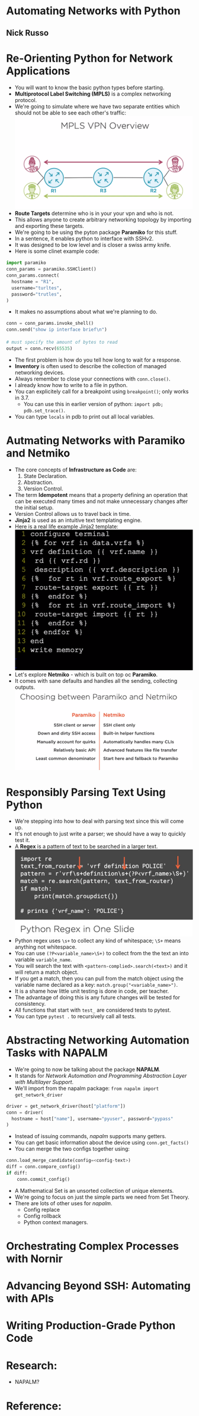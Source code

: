 # Automating Networks with Python
## Nick Russo

# Re-Orienting Python for Network Applications
- You will want to know the basic python types before starting.
- **Multiprotocol Label Switching (MPLS)** is a complex networking protocol.
- We're going to simulate where we have two separate entities which should not be able to see each other's traffic:
![MPLX VPN Overview](images/mpls-vpn-overview.png)
- **Route Targets** determine who is in your your vpn and who is not.
- This allows anyone to create arbitrary networking topology by importing and exporting these targets.
- We're going to be using the pyton package **Paramiko** for this stuff.
- In a sentence, it enables python to interface with SSHv2.
- It was designed to be low level and is closer a swiss army knife.
- Here is some clinet example code:
```python
import paramiko
conn_params = paramiko.SSHClient()
conn_params.connect(
  hostname = "R1",
  username="turltes",
  password="trutles",
)
```
- It makes no assumptions about what we're planning to do.
```python
conn = conn_params.invoke_shell()
conn.send("show ip interface brief\n")

# must specify the amount of bytes to read
output = conn.recv(65535)
```
- The first problem is how do you tell how long to wait for a response.
- **Inventory** is often used to describe the collection of managed networking devices.
- Always remember to close your connections with `conn.close()`.
- I already know how to write to a file in python.
- You can explicitely call for a breakpoint using `breakpoint()`; only works in 3.7.
  * You can use this in earlier version of python: `import pdb; pdb.set_trace()`.
- You can type `locals` in pdb to print out all local variables.


# Autmating Networks with Paramiko and Netmiko
- The core concepts of **Infrastructure as Code** are:
  1. State Declaration.
  2. Abstraction.
  3. Version Control.
- The term **Idempotent** means that a property defining an operation that can be executed many times and not make unnecessary changes after the initial setup.
- Version Control allows us to travel back in time.
- **Jinja2** is used as an intuitive text templating engine.
- Here is a real life example Jinja2 template:
![Jinj2 Template](images/jinja2-template.png)
- Let's explore **Netmiko** - which is built on top oc **Paramiko**.
- It comes with sane defaults and handles all the sending, collecting outputs.
![Paramiko vs Netmiko](images/paramiko-vs-netmiko.png)


# Responsibly Parsing Text Using Python
- We're stepping into how to deal with parsing text since this will come up.
- It's not enough to just write a parser; we should have a way to quickly test it.
- A **Regex** is a pattern of text to be searched in a larger text.
![Example Code of Regex](images/regex-example.png)
- Python regex uses `\s+` to collect any kind of whitespace; `\S+` means anything not whitespace.
- You can use `(?P<variable_name>\S+)` to collect from the the text an into variable `variable_name`.
- You will search the text with `<pattern-complied>.search(<text>)` and it will return a match object.
- If you get a match, then you can pull from the match object using the variable name declared as a key: `match.group("<variable_name>")`.
- It is a shame how little unit testing is done in code, per teacher.
- The advantage of doing this is any future changes will be tested for consistency.
- All functions that start with `test_` are considered tests to pytest.
- You can type `pytest .` to recursively call all tests.


# Abstracting Networking Automation Tasks with NAPALM
- We're going to now be talking about the package **NAPALM**.
- It stands for *Network Automation and Programming Abstraction Layer with Multilayer Support*.
- We'll import from the napalm package: `from napalm import get_network_driver`
```python
driver = get_network_driver(host["platform"])
conn = driver(
  hostname = host["name"], username="pyuser", password="pypass"
)
```
- Instead of issuing commands, *napalm* supports many getters.
- You can get basic information about the device using `conn.get_facts()`
- You can merge the two configs together using:
```python
conn.load_merge_candidate(config=<config-text>)
diff = conn.compare_config()
if diff:
    conn.commit_config()
```
- A Mathematical Set is an unsorted collection of unique elements.
- We're going to focus on just the simple parts we need from Set Theory.
- There are lots of other uses for *napalm*.
  - Config replace
  - Config rollback
  - Python context managers.


# Orchestrating Complex Processes with Nornir

# Advancing Beyond SSH: Automating with APIs

# Writing Production-Grade Python Code

# Research:
- NAPALM?

# Reference:
